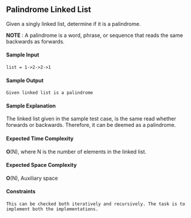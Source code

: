 ## **Palindrome Linked List**

Given a singly linked list, determine if it is a palindrome.

__NOTE__ : A palindrome is a word, phrase, or sequence that reads the same backwards as forwards.

#### **Sample Input**
	list = 1->2->2->1

#### **Sample Output**
	Given linked list is a palindrome

#### **Sample Explanation**
The linked list given in the sample test case, is the same read whether forwards or backwards. Therefore, it can be deemed as a palindrome.


#### **Expected Time Complexity**
__O__(N), where N is the number of elements in the linked list.


#### **Expected Space Complexity**

__O__(N), Auxiliary space
 

#### **Constraints**
	This can be checked both iteratively and recursively. The task is to implement both the implementations.